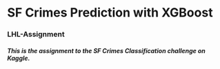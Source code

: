 # SF Crimes Prediction with XGBoost
### LHL-Assignment

##### This is the assignment to the SF Crimes Classification challenge on Kaggle.
